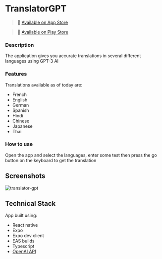 # TranslatorGPT

> 📲 [Available on App Store](https://apps.apple.com/us/app/translatorgpt/id1665453574)

> 📲 [Available on Play Store](https://play.google.com/store/apps/details?id=com.alexandrecisse.translatorGpt)

### Description

The application gives you accurate translations in several different languages using GPT-3 AI

### Features

Translations available as of today are:

- French
- English
- German
- Spanish
- Hindi
- Chinese
- Japanese
- Thai

### How to use

Open the app and select the languages, enter some test then press the go button on the keyboard to get the translation

## Screenshots

![translator-gpt](https://user-images.githubusercontent.com/56698920/212657901-7fae30ed-1d93-4aa9-8748-02131fca1e88.png)

## Technical Stack

App built using:

- React native
- Expo
- Expo dev client
- EAS builds
- Typescript
- [OpenAI API](https://platform.openai.com/examples/default-translate?lang=node.js)
